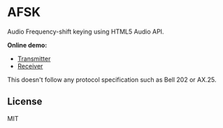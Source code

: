AFSK
===

Audio Frequency-shift keying using HTML5 Audio API.

**Online demo:**

- [Transmitter](http://endel.github.io/afsk/transmitter.html)
- [Receiver](http://endel.github.io/afsk/receiver.html)

This doesn't follow any protocol specification such as Bell 202 or AX.25.

License
---

MIT
